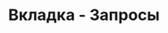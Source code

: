 ---
id: 237
title: Вкладка - Запросы
displayName: Запросы
order: 5
published: true
historyName: Запросы
historyDescription: Просмотр графика по запросам
category: Статистика
categoryName: Запросы
categoryDescription: Просмотр графика по запросам
categoryOrder: 5
categoryIcon: https://img.solarspace.pro/docs/anti-ddos.svg
footerName: Запросы
footerOrder: 15
---